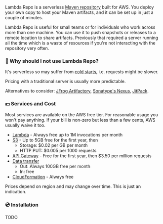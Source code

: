 Lambda Repo is a serverless [Maven repository](https://maven.apache.org/guides/introduction/introduction-to-repositories.html)
built for AWS. You deploy your own copy to host your Maven artifacts, and it can be set up in just a couple of minutes.

Lambda Repo is useful for small teams or for individuals who work across more than one machine. You can use it to push
snapshots or releases to a remote location to share artifacts. Previously that required a server running all the
time which is a waste of resources if you're not interacting with the repository very often.

### 🤔 Why should I not use Lambda Repo?

It's serverless so may suffer from
[cold starts](https://docs.aws.amazon.com/lambda/latest/operatorguide/execution-environments.html), i.e. requests might be
slower.

Pricing with a traditional server is usually more predictable.

Alternatives to consider: [JFrog Artifactory](https://jfrog.com/artifactory/),
[Sonatype's Nexus](https://www.sonatype.com/products/sonatype-nexus-repository), [JitPack](https://jitpack.io/).

### 💵 Services and Cost

Most services are available on the AWS free tier. For reasonable usage you won't pay anything. If your
bill is non-zero but less than a few cents, AWS usually waive it too.

- [Lambda](https://aws.amazon.com/lambda/pricing/) - Always free up to 1M invocations per month
- [S3](https://aws.amazon.com/s3/pricing/) - Up to 5GB free for the first year, then
  - Storage: $0.02 per GB per month
  - HTTP PUT: $0.005 per 1000 requests
- [API Gateway](https://aws.amazon.com/api-gateway/pricing/) - Free for the first year, then $3.50 per million requests
- [Data transfer](https://aws.amazon.com/ec2/pricing/on-demand/)
  - Out: Always 100GB free per month
  - In: free
- [CloudFormation](https://aws.amazon.com/cloudformation/pricing/) - Always free

Prices depend on region and may change over time. This is just an indication.

### 💿 Installation

TODO
